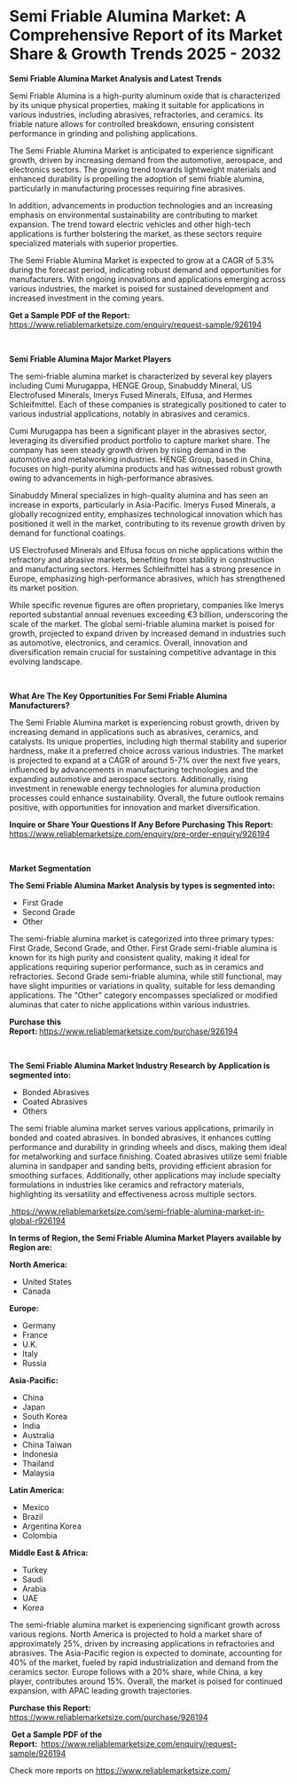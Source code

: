 <p><h1>Semi Friable Alumina Market: A Comprehensive Report of its Market Share & Growth Trends 2025 - 2032</h1></p><p><strong>Semi Friable Alumina Market Analysis and Latest Trends</strong></p>
<p><p>Semi Friable Alumina is a high-purity aluminum oxide that is characterized by its unique physical properties, making it suitable for applications in various industries, including abrasives, refractories, and ceramics. Its friable nature allows for controlled breakdown, ensuring consistent performance in grinding and polishing applications.</p><p>The Semi Friable Alumina Market is anticipated to experience significant growth, driven by increasing demand from the automotive, aerospace, and electronics sectors. The growing trend towards lightweight materials and enhanced durability is propelling the adoption of semi friable alumina, particularly in manufacturing processes requiring fine abrasives.</p><p>In addition, advancements in production technologies and an increasing emphasis on environmental sustainability are contributing to market expansion. The trend toward electric vehicles and other high-tech applications is further bolstering the market, as these sectors require specialized materials with superior properties.</p><p>The Semi Friable Alumina Market is expected to grow at a CAGR of 5.3% during the forecast period, indicating robust demand and opportunities for manufacturers. With ongoing innovations and applications emerging across various industries, the market is poised for sustained development and increased investment in the coming years.</p></p>
<p><strong>Get a Sample PDF of the Report:&nbsp;</strong> <a href="https://www.reliablemarketsize.com/enquiry/request-sample/926194?utm_campaign=3165&utm_medium=2&utm_source=Github&utm_content=ia&utm_term=24032025&utm_id=semi-friable-alumina">https://www.reliablemarketsize.com/enquiry/request-sample/926194</a></p>
<p>&nbsp;</p>
<p><strong>Semi Friable Alumina Major Market Players</strong></p>
<p><p>The semi-friable alumina market is characterized by several key players including Cumi Murugappa, HENGE Group, Sinabuddy Mineral, US Electrofused Minerals, Imerys Fused Minerals, Elfusa, and Hermes Schleifmittel. Each of these companies is strategically positioned to cater to various industrial applications, notably in abrasives and ceramics.</p><p>Cumi Murugappa has been a significant player in the abrasives sector, leveraging its diversified product portfolio to capture market share. The company has seen steady growth driven by rising demand in the automotive and metalworking industries. HENGE Group, based in China, focuses on high-purity alumina products and has witnessed robust growth owing to advancements in high-performance abrasives.</p><p>Sinabuddy Mineral specializes in high-quality alumina and has seen an increase in exports, particularly in Asia-Pacific. Imerys Fused Minerals, a globally recognized entity, emphasizes technological innovation which has positioned it well in the market, contributing to its revenue growth driven by demand for functional coatings.</p><p>US Electrofused Minerals and Elfusa focus on niche applications within the refractory and abrasive markets, benefiting from stability in construction and manufacturing sectors. Hermes Schleifmittel has a strong presence in Europe, emphasizing high-performance abrasives, which has strengthened its market position.</p><p>While specific revenue figures are often proprietary, companies like Imerys reported substantial annual revenues exceeding €3 billion, underscoring the scale of the market. The global semi-friable alumina market is poised for growth, projected to expand driven by increased demand in industries such as automotive, electronics, and ceramics. Overall, innovation and diversification remain crucial for sustaining competitive advantage in this evolving landscape.</p></p>
<p>&nbsp;</p>
<p><strong>What Are The Key Opportunities For Semi Friable Alumina Manufacturers?</strong></p>
<p><p>The Semi Friable Alumina market is experiencing robust growth, driven by increasing demand in applications such as abrasives, ceramics, and catalysts. Its unique properties, including high thermal stability and superior hardness, make it a preferred choice across various industries. The market is projected to expand at a CAGR of around 5-7% over the next five years, influenced by advancements in manufacturing technologies and the expanding automotive and aerospace sectors. Additionally, rising investment in renewable energy technologies for alumina production processes could enhance sustainability. Overall, the future outlook remains positive, with opportunities for innovation and market diversification.</p></p>
<p><strong>Inquire or Share Your Questions If Any Before Purchasing This Report:</strong> <a href="https://www.reliablemarketsize.com/enquiry/pre-order-enquiry/926194?utm_campaign=3165&utm_medium=2&utm_source=Github&utm_content=ia&utm_term=24032025&utm_id=semi-friable-alumina">https://www.reliablemarketsize.com/enquiry/pre-order-enquiry/926194</a></p>
<p>&nbsp;</p>
<p><strong>Market Segmentation</strong></p>
<p><strong>The Semi Friable Alumina Market Analysis by types is segmented into:</strong></p>
<p><ul><li>First Grade</li><li>Second Grade</li><li>Other</li></ul></p>
<p><p>The semi-friable alumina market is categorized into three primary types: First Grade, Second Grade, and Other. First Grade semi-friable alumina is known for its high purity and consistent quality, making it ideal for applications requiring superior performance, such as in ceramics and refractories. Second Grade semi-friable alumina, while still functional, may have slight impurities or variations in quality, suitable for less demanding applications. The "Other" category encompasses specialized or modified aluminas that cater to niche applications within various industries.</p></p>
<p><strong>Purchase this Report:&nbsp;</strong><a href="https://www.reliablemarketsize.com/purchase/926194?utm_campaign=3165&utm_medium=2&utm_source=Github&utm_content=ia&utm_term=24032025&utm_id=semi-friable-alumina">https://www.reliablemarketsize.com/purchase/926194</a></p>
<p>&nbsp;</p>
<p><strong>The Semi Friable Alumina Market Industry Research by Application is segmented into:</strong></p>
<p><ul><li>Bonded Abrasives</li><li>Coated Abrasives</li><li>Others</li></ul></p>
<p><p>The semi friable alumina market serves various applications, primarily in bonded and coated abrasives. In bonded abrasives, it enhances cutting performance and durability in grinding wheels and discs, making them ideal for metalworking and surface finishing. Coated abrasives utilize semi friable alumina in sandpaper and sanding belts, providing efficient abrasion for smoothing surfaces. Additionally, other applications may include specialty formulations in industries like ceramics and refractory materials, highlighting its versatility and effectiveness across multiple sectors.</p></p>
<p><a href="https://www.reliablemarketsize.com/semi-friable-alumina-market-in-global-r926194?utm_campaign=3165&utm_medium=2&utm_source=Github&utm_content=ia&utm_term=24032025&utm_id=semi-friable-alumina">&nbsp;https://www.reliablemarketsize.com/semi-friable-alumina-market-in-global-r926194</a></p>
<p><strong>In terms of Region, the Semi Friable Alumina Market Players available by Region are:</strong></p>
<p>
    <p> <strong> North America: </strong>
        <ul>
            <li>United States</li>
            <li>Canada</li>
        </ul>
        </p> 
    <p> <strong> Europe: </strong>
        <ul>
            <li>Germany</li>
            <li>France</li>
            <li>U.K.</li>
            <li>Italy</li>
            <li>Russia</li>
        </ul>
        </p> 
    <p> <strong> Asia-Pacific: </strong>
        <ul>
            <li>China</li>
            <li>Japan</li>
            <li>South Korea</li>
            <li>India</li>
            <li>Australia</li>
            <li>China Taiwan</li>
            <li>Indonesia</li>
            <li>Thailand</li>
            <li>Malaysia</li>
        </ul>
        </p> 
    <p> <strong> Latin America: </strong>
        <ul>
            <li>Mexico</li>
            <li>Brazil</li>
            <li>Argentina Korea</li>
            <li>Colombia</li>
        </ul>
        </p> 
    <p> <strong> Middle East & Africa: </strong>
        <ul>
            <li>Turkey</li>
            <li>Saudi</li>
            <li>Arabia</li>
            <li>UAE</li>
            <li>Korea</li>
        </ul>
    </p>
    </p>
<p><p>The semi-friable alumina market is experiencing significant growth across various regions. North America is projected to hold a market share of approximately 25%, driven by increasing applications in refractories and abrasives. The Asia-Pacific region is expected to dominate, accounting for 40% of the market, fueled by rapid industrialization and demand from the ceramics sector. Europe follows with a 20% share, while China, a key player, contributes around 15%. Overall, the market is poised for continued expansion, with APAC leading growth trajectories.</p></p>
<p><strong>Purchase this Report: </strong><a href="https://www.reliablemarketsize.com/purchase/926194?utm_campaign=3165&utm_medium=2&utm_source=Github&utm_content=ia&utm_term=24032025&utm_id=semi-friable-alumina">https://www.reliablemarketsize.com/purchase/926194</a></p>
<p>&nbsp;<strong>Get a Sample PDF of the Report:&nbsp;&nbsp;</strong><a href="https://www.reliablemarketsize.com/enquiry/request-sample/926194?utm_campaign=3165&utm_medium=2&utm_source=Github&utm_content=ia&utm_term=24032025&utm_id=semi-friable-alumina">https://www.reliablemarketsize.com/enquiry/request-sample/926194</a></p>
<p><strong></strong></p>
<p>Check more reports on <a href="https://www.reliablemarketsize.com/?utm_campaign=3165&utm_medium=2&utm_source=Github&utm_content=ia&utm_term=24032025&utm_id=semi-friable-alumina">https://www.reliablemarketsize.com/</a></p>